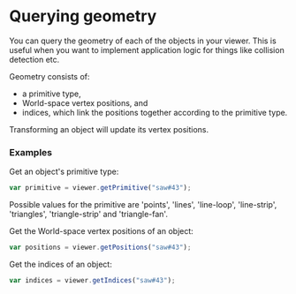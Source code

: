 # Querying geometry

You can query the geometry of each of the objects in your viewer. This is useful when you want to implement application logic for things like collision detection etc.

Geometry consists of:

* a primitive type,
* World-space vertex positions, and
* indices, which link the positions together according to the primitive type.

Transforming an object will update its vertex positions.

### Examples

Get an object's primitive type:

```javascript
var primitive = viewer.getPrimitive("saw#43");
```

Possible values for the primitive are 'points', 'lines',
'line-loop', 'line-strip', 'triangles', 'triangle-strip' and 'triangle-fan'.

Get the World-space vertex positions of an object:

```javascript
var positions = viewer.getPositions("saw#43");
```

Get the indices of an object:

```javascript
var indices = viewer.getIndices("saw#43");
```

